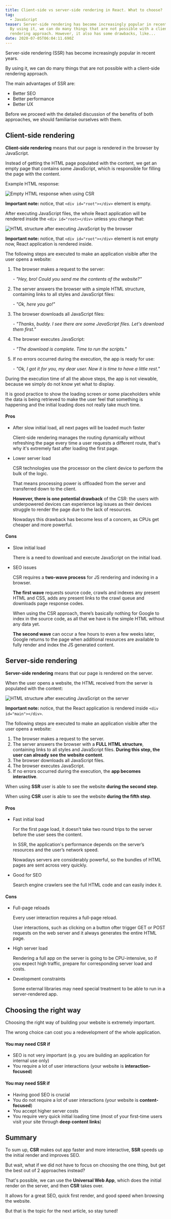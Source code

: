 ```yaml
---
title: Client-side vs server-side rendering in React. What to choose?
tag:
  - JavaScript
teaser: Server-side rendering has become increasingly popular in recent years.
  By using it, we can do many things that are not possible with a client-side
  rendering approach. However, it also has some drawbacks, like...
date: 2020-07-05T06:04:11.690Z
---
```

Server-side rendering (SSR) has become increasingly popular in recent years.

By using it, we can do many things that are not possible with a client-side rendering approach. 

The main advantages of SSR are:

* Better SEO
* Better performance
* Better UX

Before we proceed with the detailed discussion of the benefits of both approaches, we should familiarise ourselves with them.

## Client-side rendering

**Client-side rendering** means that our page is rendered in the browser by JavaScript.

Instead of getting the HTML page populated with the content, we get an empty page that contains some JavaScript, which is responsible for filling the page with the content.

Example HTML response:

![Empty HTML response when using CSR](/img/screenshot-2020-07-04-at-12.24.25.png "Empty HTML response when using CSR")

**Important note:** notice, that `<div id="root"></div>` element is empty.

After executing JavaScript files, the whole React application will be rendered inside the `<div id="root></div>` unless you change that:

![HTML structure after executing JavaScript by the browser](/img/screenshot-2020-07-04-at-12.26.12.png "HTML structure after executing JavaScript by the browser")

**Important note:** notice, that `<div id="root"></div>` element is not empty now, React application is rendered inside.

The following steps are executed to make an application visible after the user opens a website:

1. The browser makes a request to the server:

   *\- "Hey, bro! Could you send me the contents of the website?"*
2. The server answers the browser with a simple HTML structure, containing links to all styles and JavaScript files:

   *\- "Ok, here you go!"*
3. The browser downloads all JavaScript files:

   *\- "Thanks, buddy. I see there are some JavaScript files. Let's download them first."*
4. The browser executes JavaScript:

   *\- "The download is complete. Time to run the scripts."*
5. If no errors occurred during the execution, the app is ready for use:

   *\- "Ok, I got it for you, my dear user. Now it is time to have a little rest."*

During the execution time of all the above steps, the app is not viewable, because we simply do not know yet what to display.

It is good practice to show the loading screen or some placeholders while the data is being retrieved to make the user feel that something is happening and the initial loading does not really take much time.

#### Pros

* After slow initial load, all next pages will be loaded much faster

  Client-side rendering manages the routing dynamically without refreshing the page every time a user requests a different route, that's why it's extremely fast after loading the first page.
* Lower server load

  CSR technologies use the processor on the client device to perform the bulk of the logic.

  That means processing power is offloaded from the server and transferred down to the client.

  **However, there is one potential drawback** of the CSR: the users with underpowered devices can experience lag issues as their devices struggle to render the page due to the lack of resources.

  Nowadays this drawback has become less of a concern, as CPUs get cheaper and more powerful.

#### Cons

* Slow initial load

  There is a need to download and execute JavaScript on the initial load. 
* SEO issues

  CSR requires a **two-wave process** for JS rendering and indexing in a browser.

  **The first wave** requests source code, crawls and indexes any present HTML and CSS, adds any present links to the crawl queue and downloads page response codes.

  When using the CSR approach, there’s basically nothing for Google to index in the source code, as all that we have is the simple HTML without any data yet.

  **The second wave** can occur a few hours to even a few weeks later, Google returns to the page when additional resources are available to fully render and index the JS generated content.

## Server-side rendering

**Server-side rendering** means that our page is rendered on the server.

When the user opens a website, the HTML received from the server is populated with the content:

![HTML structure after executing JavaScript on the server](/img/screenshot-2020-07-04-at-12.36.35.png "HTML structure after executing JavaScript on the server")

**Important note:** notice, that the React application is rendered inside `<div id="main"></div>`.

The following steps are executed to make an application visible after the user opens a website:

1. The browser makes a request to the server.
2. The server answers the browser with a **FULL** **HTML structure**, containing links to all styles and JavaScript files. **During this step, the user can already see the website content**.
3. The browser downloads all JavaScript files.
4. The browser executes JavaScript.
5. If no errors occurred during the execution, the **app becomes interactive**.

When using **SSR** user is able to see the website **during the second step**.

When using **CSR** user is able to see the website **during the fifth step**.

#### Pros

* Fast initial load

  For the first page load, it doesn’t take two round trips to the server before the user sees the content.

  In SSR, the application's performance depends on the server’s resources and the user’s network speed.

  Nowadays servers are considerably powerful, so the bundles of HTML pages are sent across very quickly.
* Good for SEO

  Search engine crawlers see the full HTML code and can easily index it.

#### Cons

* Full-page reloads

  Every user interaction requires a full-page reload. 

  User interactions, such as clicking on a button ofter trigger GET or POST requests on the web server and it always generates the entire HTML page.
* High server load

  Rendering a full app on the server is going to be CPU-intensive, so if you expect high traffic, prepare for corresponding server load and costs.
* Development constraints

  Some external libraries may need special treatment to be able to run in a server-rendered app.

## Choosing the right way

Choosing the right way of building your website is extremely important. 

The wrong choice can cost you a redevelopment of the whole application.

#### You may need CSR if

* SEO is not very important (e.g. you are building an application for internal use only)
* You require a lot of user interactions (your website is **interaction-focused**)

#### You may need SSR if

* Having good SEO is crucial
* You do not require a lot of user interactions (your website is **content-focused**)
* You accept higher server costs
* You require very quick initial loading time (most of your first-time users visit your site through **deep content links**)

## Summary

To sum up, **CSR** makes out app faster and more interactive, **SSR** speeds up the initial render and improves SEO.

But wait, what if we did not have to focus on choosing the one thing, but get the best out of 2 approaches instead? 

That's possible, we can use the **Universal Web App**, which does the initial render on the server, and then **CSR** takes over.

It allows for a great SEO, quick first render, and good speed when browsing the website.

But that is the topic for the next article, so stay tuned!